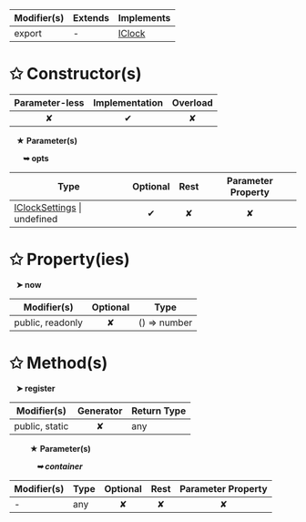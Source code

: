 | Modifier(s)                            | Extends                      | Implements                                    |
|----------------------------------------|------------------------------|-----------------------------------------------|
| export | - | [IClock](/runtime/variable/scheduler/iclock.md) |

# &#10025; Constructor(s)

| Parameter-less                         | Implementation                          | Overload                          |
|:--------------------------------------:|:---------------------------------------:|:---------------------------------:|
| ✘ | ✔ | ✘ |

&nbsp;&nbsp; **&#9733; Parameter(s)**

&nbsp;&nbsp;&nbsp;&nbsp;&nbsp; **&#10149; opts**

| Type                        | Optional                           | Rest                          | Parameter Property                          |
|-----------------------------|:----------------------------------:|:-----------------------------:|:-------------------------------------------:|
| [IClockSettings](/runtime/interface/scheduler/iclocksettings.md) &#124; undefined | ✔  | ✘ | ✘ |

# &#10025; Property(ies)

&nbsp;&nbsp; **&#10148; now**

| Modifier(s)                               | Optional                           | Type                         |
|-------------------------------------------|:----------------------------------:|------------------------------|
| public, readonly | ✘ | () =&gt; number |

# &#10025; Method(s)

&nbsp;&nbsp; **&#10148; register**

| Modifier(s)                              | Generator                          | Return Type                       |
|------------------------------------------|:----------------------------------:|-----------------------------------|
| public, static | ✘ | any |

&nbsp;&nbsp;&nbsp;&nbsp;&nbsp;&nbsp;&nbsp;&nbsp; **&#9733; Parameter(s)**

&nbsp;&nbsp;&nbsp;&nbsp;&nbsp;&nbsp;&nbsp;&nbsp;&nbsp;&nbsp;&nbsp; _**&#10149; container**_

| Modifier(s)                              | Type                        | Optional                           | Rest                          | Parameter Property                          |
|------------------------------------------|-----------------------------|:----------------------------------:|:-----------------------------:|:-------------------------------------------:|
| - | any | ✘  | ✘ | ✘ |